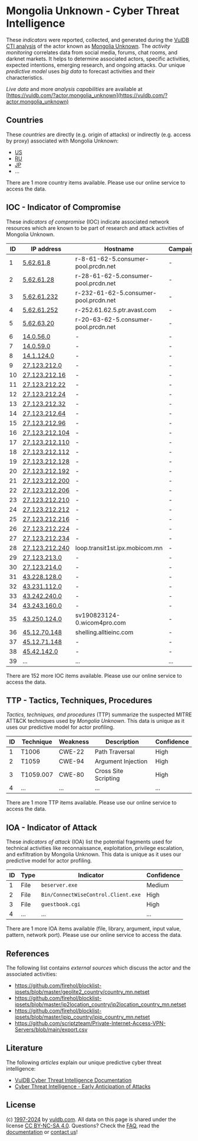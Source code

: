 # Mongolia Unknown - Cyber Threat Intelligence

These _indicators_ were reported, collected, and generated during the [VulDB CTI analysis](https://vuldb.com/?kb.cti) of the actor known as [Mongolia Unknown](https://vuldb.com/?actor.mongolia_unknown). The _activity monitoring_ correlates data from social media, forums, chat rooms, and darknet markets. It helps to determine associated actors, specific activities, expected intentions, emerging research, and ongoing attacks. Our unique _predictive model_ uses _big data_ to forecast activities and their characteristics.

_Live data_ and more _analysis capabilities_ are available at [https://vuldb.com/?actor.mongolia_unknown](https://vuldb.com/?actor.mongolia_unknown)

## Countries

These _countries_ are directly (e.g. origin of attacks) or indirectly (e.g. access by proxy) associated with Mongolia Unknown:

* [US](https://vuldb.com/?country.us)
* [RU](https://vuldb.com/?country.ru)
* [JP](https://vuldb.com/?country.jp)
* ...

There are 1 more country items available. Please use our online service to access the data.

## IOC - Indicator of Compromise

These _indicators of compromise_ (IOC) indicate associated network resources which are known to be part of research and attack activities of Mongolia Unknown.

ID | IP address | Hostname | Campaign | Confidence
-- | ---------- | -------- | -------- | ----------
1 | [5.62.61.8](https://vuldb.com/?ip.5.62.61.8) | r-8-61-62-5.consumer-pool.prcdn.net | - | High
2 | [5.62.61.28](https://vuldb.com/?ip.5.62.61.28) | r-28-61-62-5.consumer-pool.prcdn.net | - | High
3 | [5.62.61.232](https://vuldb.com/?ip.5.62.61.232) | r-232-61-62-5.consumer-pool.prcdn.net | - | High
4 | [5.62.61.252](https://vuldb.com/?ip.5.62.61.252) | r-252.61.62.5.ptr.avast.com | - | High
5 | [5.62.63.20](https://vuldb.com/?ip.5.62.63.20) | r-20-63-62-5.consumer-pool.prcdn.net | - | High
6 | [14.0.56.0](https://vuldb.com/?ip.14.0.56.0) | - | - | High
7 | [14.0.59.0](https://vuldb.com/?ip.14.0.59.0) | - | - | High
8 | [14.1.124.0](https://vuldb.com/?ip.14.1.124.0) | - | - | High
9 | [27.123.212.0](https://vuldb.com/?ip.27.123.212.0) | - | - | High
10 | [27.123.212.16](https://vuldb.com/?ip.27.123.212.16) | - | - | High
11 | [27.123.212.22](https://vuldb.com/?ip.27.123.212.22) | - | - | High
12 | [27.123.212.24](https://vuldb.com/?ip.27.123.212.24) | - | - | High
13 | [27.123.212.32](https://vuldb.com/?ip.27.123.212.32) | - | - | High
14 | [27.123.212.64](https://vuldb.com/?ip.27.123.212.64) | - | - | High
15 | [27.123.212.96](https://vuldb.com/?ip.27.123.212.96) | - | - | High
16 | [27.123.212.104](https://vuldb.com/?ip.27.123.212.104) | - | - | High
17 | [27.123.212.110](https://vuldb.com/?ip.27.123.212.110) | - | - | High
18 | [27.123.212.112](https://vuldb.com/?ip.27.123.212.112) | - | - | High
19 | [27.123.212.128](https://vuldb.com/?ip.27.123.212.128) | - | - | High
20 | [27.123.212.192](https://vuldb.com/?ip.27.123.212.192) | - | - | High
21 | [27.123.212.200](https://vuldb.com/?ip.27.123.212.200) | - | - | High
22 | [27.123.212.206](https://vuldb.com/?ip.27.123.212.206) | - | - | High
23 | [27.123.212.210](https://vuldb.com/?ip.27.123.212.210) | - | - | High
24 | [27.123.212.212](https://vuldb.com/?ip.27.123.212.212) | - | - | High
25 | [27.123.212.216](https://vuldb.com/?ip.27.123.212.216) | - | - | High
26 | [27.123.212.224](https://vuldb.com/?ip.27.123.212.224) | - | - | High
27 | [27.123.212.234](https://vuldb.com/?ip.27.123.212.234) | - | - | High
28 | [27.123.212.240](https://vuldb.com/?ip.27.123.212.240) | loop.transit1st.ipx.mobicom.mn | - | High
29 | [27.123.213.0](https://vuldb.com/?ip.27.123.213.0) | - | - | High
30 | [27.123.214.0](https://vuldb.com/?ip.27.123.214.0) | - | - | High
31 | [43.228.128.0](https://vuldb.com/?ip.43.228.128.0) | - | - | High
32 | [43.231.112.0](https://vuldb.com/?ip.43.231.112.0) | - | - | High
33 | [43.242.240.0](https://vuldb.com/?ip.43.242.240.0) | - | - | High
34 | [43.243.160.0](https://vuldb.com/?ip.43.243.160.0) | - | - | High
35 | [43.250.124.0](https://vuldb.com/?ip.43.250.124.0) | sv190823124-0.wicom4pro.com | - | High
36 | [45.12.70.148](https://vuldb.com/?ip.45.12.70.148) | shelling.alltieinc.com | - | High
37 | [45.12.71.148](https://vuldb.com/?ip.45.12.71.148) | - | - | High
38 | [45.42.142.0](https://vuldb.com/?ip.45.42.142.0) | - | - | High
39 | ... | ... | ... | ...

There are 152 more IOC items available. Please use our online service to access the data.

## TTP - Tactics, Techniques, Procedures

_Tactics, techniques, and procedures_ (TTP) summarize the suspected MITRE ATT&CK techniques used by _Mongolia Unknown_. This data is unique as it uses our predictive model for actor profiling.

ID | Technique | Weakness | Description | Confidence
-- | --------- | -------- | ----------- | ----------
1 | T1006 | CWE-22 | Path Traversal | High
2 | T1059 | CWE-94 | Argument Injection | High
3 | T1059.007 | CWE-80 | Cross Site Scripting | High
4 | ... | ... | ... | ...

There are 1 more TTP items available. Please use our online service to access the data.

## IOA - Indicator of Attack

These _indicators of attack_ (IOA) list the potential fragments used for technical activities like reconnaissance, exploitation, privilege escalation, and exfiltration by Mongolia Unknown. This data is unique as it uses our predictive model for actor profiling.

ID | Type | Indicator | Confidence
-- | ---- | --------- | ----------
1 | File | `beserver.exe` | Medium
2 | File | `Bin/ConnectWiseControl.Client.exe` | High
3 | File | `guestbook.cgi` | High
4 | ... | ... | ...

There are 1 more IOA items available (file, library, argument, input value, pattern, network port). Please use our online service to access the data.

## References

The following list contains _external sources_ which discuss the actor and the associated activities:

* https://github.com/firehol/blocklist-ipsets/blob/master/geolite2_country/country_mn.netset
* https://github.com/firehol/blocklist-ipsets/blob/master/ip2location_country/ip2location_country_mn.netset
* https://github.com/firehol/blocklist-ipsets/blob/master/ipip_country/ipip_country_mn.netset
* https://github.com/scriptzteam/Private-Internet-Access-VPN-Servers/blob/main/export.csv

## Literature

The following _articles_ explain our unique predictive cyber threat intelligence:

* [VulDB Cyber Threat Intelligence Documentation](https://vuldb.com/?kb.cti)
* [Cyber Threat Intelligence - Early Anticipation of Attacks](https://www.scip.ch/en/?labs.20201022)

## License

(c) [1997-2024](https://vuldb.com/?kb.changelog) by [vuldb.com](https://vuldb.com/?kb.about). All data on this page is shared under the license [CC BY-NC-SA 4.0](https://creativecommons.org/licenses/by-nc-sa/4.0/). Questions? Check the [FAQ](https://vuldb.com/?kb.faq), read the [documentation](https://vuldb.com/?kb) or [contact us](https://vuldb.com/?contact)!
